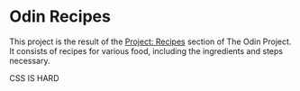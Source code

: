 # Odin Recipes

This project is the result of the <a href="https://www.theodinproject.com/lessons/foundations-recipes">Project: Recipes</a> section of The Odin Project. It consists of recipes for various food, including the ingredients and steps necessary.

CSS IS HARD